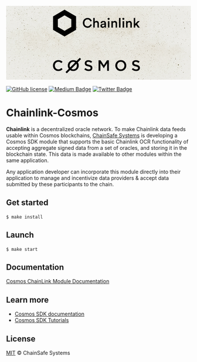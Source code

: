 ![Chainlink Cosmos](./docs/logo.png)

[![GitHub license](https://img.shields.io/github/license/Naereen/StrapDown.js.svg)](https://github.com/Naereen/StrapDown.js/blob/master/LICENSE)
[![Medium Badge](https://img.shields.io/badge/chainsafe-systems-black?style=flat&logo=medium&logoColor=white&link=https://medium.com/chainsafe-systems)](https://medium.com/chainsafe-systems)
[![Twitter Badge](https://badgen.net/badge/icon/twitter?icon=twitter&label)](https://twitter.com/chainsafeth)

# Chainlink-Cosmos

**Chainlink** is a decentralized oracle network. To make Chainlink data feeds usable within Cosmos blockchains, [ChainSafe Systems](https://chainsafe.io/) is developing a Cosmos SDK module that supports the basic Chainlink OCR functionality of accepting aggregate signed data from a set of oracles, and storing it in the blockchain state. This data is made available to other modules within the same application.

Any application developer can incorporate this module directly into their application to manage and incentivize data providers & accept data submitted by these participants to the chain.


## Get started

```
$ make install
```

## Launch

```
$ make start
```

## Documentation
[Cosmos ChainLink Module Documentation](./docs/doc.md)

 
## Learn more
- [Cosmos SDK documentation](https://docs.cosmos.network)
- [Cosmos SDK Tutorials](https://tutorials.cosmos.network)

## License

[MIT](LICENSE) © ChainSafe Systems